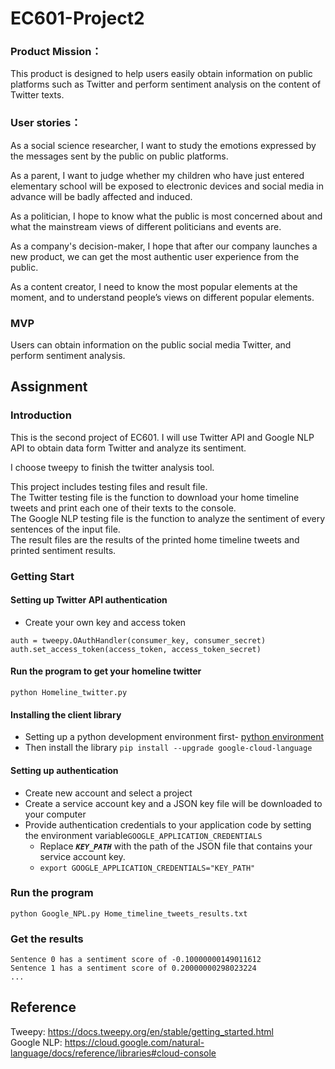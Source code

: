 # EC601-Project2
### Product Mission：

This product is designed to help users easily obtain information on public platforms such as Twitter and perform sentiment analysis on the content of Twitter texts.

### User stories：

As a social science researcher, I want to study the emotions expressed by the messages sent by the public on public platforms.

As a parent, I want to judge whether my children who have just entered elementary school will be exposed to electronic devices and social media in advance will be badly affected and induced.

As a politician, I hope to know what the public is most concerned about and what the mainstream views of different politicians and events are.

As a company's decision-maker, I hope that after our company launches a new product, we can get the most authentic user experience from the public.

As a content creator, I need to know the most popular elements at the moment, and to understand people’s views on different popular elements.

### MVP

Users can obtain information on the public social media Twitter, and perform sentiment analysis.


## Assignment
### Introduction
This is the second project of EC601. I will use Twitter API and Google NLP API to obtain data form Twitter and analyze its sentiment.

I choose tweepy to finish the twitter analysis tool.

This project includes testing files and result file.  
The Twitter testing file is the function to download your home timeline tweets and print each one of their texts to the console.  
The Google NLP testing file is the function to analyze the sentiment of every sentences of the input file.   
The result files are the results of the printed home timeline tweets and printed sentiment results.  

### Getting Start
#### Setting up Twitter API authentication
- Create your own key and access token
```
auth = tweepy.OAuthHandler(consumer_key, consumer_secret)
auth.set_access_token(access_token, access_token_secret)
```
#### Run the program to get your homeline twitter
```
python Homeline_twitter.py
```
#### Installing the client library
- Setting up a python development environment first- [python environment](https://cloud.google.com/python/docs/setup "The tutorial to set up")    
- Then install the library `pip install --upgrade google-cloud-language`
#### Setting up authentication
- Create new account and select a project
- Create a service account key and a JSON key file will be downloaded to your computer
- Provide authentication credentials to your application code by setting the environment variable`GOOGLE_APPLICATION_CREDENTIALS`
  - Replace ***`KEY_PATH`*** with the path of the JSON file that contains your service account key.
  -  `export GOOGLE_APPLICATION_CREDENTIALS="KEY_PATH"`
### Run the program
```
python Google_NPL.py Home_timeline_tweets_results.txt
```
### Get the results
```
Sentence 0 has a sentiment score of -0.10000000149011612
Sentence 1 has a sentiment score of 0.20000000298023224
...
```
## Reference
Tweepy: <https://docs.tweepy.org/en/stable/getting_started.html>  
Google NLP: <https://cloud.google.com/natural-language/docs/reference/libraries#cloud-console>
